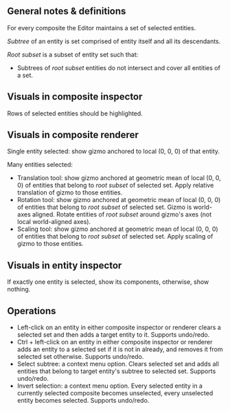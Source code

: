 ## General notes & definitions

For every composite the Editor maintains a set of selected entities.

*Subtree* of an entity is set comprised of entity itself and all its descendants.

*Root subset* is a subset of entity set such that:
* Subtrees of *root subset* entities do not intersect and cover all entities of a set. 

## Visuals in composite inspector

Rows of selected entities should be highlighted.

## Visuals in composite renderer

Single entity selected: show gizmo anchored to local (0, 0, 0) of that entity.

Many entities selected:
* Translation tool: show gizmo anchored at geometric mean of local (0, 0, 0) of entities that belong to *root subset* of selected set. Apply relative translation of gizmo to those entities.
* Rotation tool: show gizmo anchored at geometric mean of local (0, 0, 0) of entities that belong to *root subset* of selected set. Gizmo is world-axes aligned. Rotate entities of *root subset* around gizmo's axes (not local world-aligned axes).
* Scaling tool: show gizmo anchored at geometric mean of local (0, 0, 0) of entities that belong to *root subset* of selected set. Apply scaling of gizmo to those entities.

## Visuals in entity inspector

If exactly one entity is selected, show its components, otherwise, show nothing.

## Operations

* Left-click on an entity in either composite inspector or renderer clears a selected set and then adds a target entity to it. Supports undo/redo.
* Ctrl + left-click on an entity in either composite inspector or renderer adds an entity to a selected set if it is not in already, and removes it from selected set otherwise. Supports undo/redo.
* Select subtree: a context menu option. Clears selected set and adds all entities that belong to target entity's subtree to selected set. Supports undo/redo.
* Invert selection: a context menu option. Every selected entity in a currently selected composite becomes unselected, every unselected entity becomes selected. Supports undo/redo.
